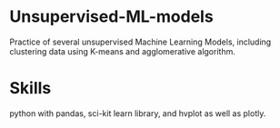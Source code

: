 # Unsupervised-ML-models

Practice of several unsupervised Machine Learning Models, including clustering data using K-means and agglomerative algorithm.

# Skills

python with pandas, sci-kit learn library, and hvplot as well as plotly.
